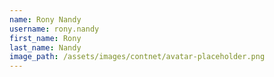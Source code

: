 ```yaml
---
name: Rony Nandy
username: rony.nandy
first_name: Rony
last_name: Nandy
image_path: /assets/images/contnet/avatar-placeholder.png
---
```

